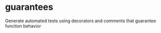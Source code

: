 # guarantees
Generate automated tests using decorators and comments that guarantee function behavior
